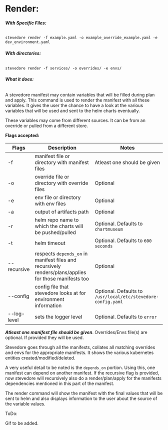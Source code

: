 # **Render:**

###### **With Specific Files:**

`stevedore render -f example.yaml -o example_override_example.yaml -e dev_environment.yaml`

###### **With directories:**
`stevedore render -f services/ -o overrides/ -e envs/`

###### **What it does:**

A stevedore manifest may contain variables that will be filled during plan and apply. This command is used to render the manifest with all these variables.
It gives the user the chance to have a look at the various variables that will be used and sent to the helm charts eventually. 

These variables may come from different sources. It can be from an override or pulled from a different store. 

**Flags accepted:**

|  Flags 	| Description  	| Notes  	|
|---	|---	|---	|
| -f  	|  manifest file or directory with manifest files 	| Atleast one should be given |
| -o  	| override file or directory with override files  	| Optional |
| -e  	| env file or directory with env files  	| Optional |
| -a  	| output of artifacts path 	| Optional |
| -r  	| helm repo name to which the charts will be pushed/pulled  	| Optional. Defaults to `chartmuseum` |
| -t  	| helm timeout  	| Optional. Defaults to `600 seconds` |
| --recursive  	| respects `depends_on` in manifest files and recursively renders/plans/applies for those manifests too  	| Optional|
| --config  	|  config file that stevedore looks at for environment information 	| Optional. Defaults to `/usr/local/etc/stevedore-config.yaml` |
| --log-level  	|  sets the logger level 	| Optional. Defaults to `error` |

_**Atleast one manifest file should be given**_. Overrides/Envs file(s) are optional. If provided they will be used.

Stevedore goes through all the manifests, collates all matching overrides and envs for the appropriate manifests.
It shows the various kubernetes entities created/modified/deleted. 

A very useful detail to be noted is the `depends_on` portion. Using this, one manifest can depend on another manifest.
If the recursive flag is provided, now stevedore will recursively also do a render/plan/apply for the manifests dependencies mentioned in this part of the manifest. 

The render command will show the manifest with the final values that will be sent to helm and also displays information to the user about the source of the variable values.

ToDo: 

Gif to be added.


